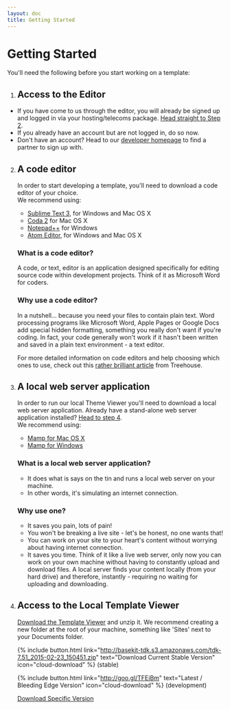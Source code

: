 ```yaml
---
layout: doc
title: Getting Started
---
```


# Getting Started

You'll need the following before you start working on a template:

1. ## Access to the Editor
  * If you have come to us through the editor, you will already be signed up and logged in via your hosting/telecoms package. [Head straight to Step 2](#a-code-editor).
  * If you already have an account but are not logged in, do so now.
  * Don't have an account? Head to our [developer homepage](http://www.basekit.com/developers) to find a partner to sign up with.

2. ## A code editor 
   In order to start developing a template, you'll need to download a code editor of your choice. <br/> We recommend using:
   * [Sublime Text 3](http://www.sublimetext.com/3), for Windows and Mac OS X
   * [Coda 2](http://panic.com/coda/) for Mac OS X
   * [Notepad++](http://notepad-plus-plus.org/) for Windows
   * [Atom Editor](https://atom.io/), for Windows and Mac OS X

   ### What is a code editor?
   A code, or text, editor is an application designed specifically for editing source code within development projects. Think of it as Microsoft Word for coders.

   ### Why use a code editor?
   In a nutshell... because you need your files to contain plain text. Word processing programs like Microsoft Word, Apple Pages or Google Docs add special hidden formatting, something you really don't want if you're coding. In fact, your code generally won't work if it hasn't been written and saved in a plain text environment - a text editor.

   For more detailed information on code editors and help choosing which ones to use, check out this [rather brilliant article](http://blog.teamtreehouse.com/which-text-editor-should-i-use) from Treehouse.

3. ## A local web server application
   In order to run our local Theme Viewer you'll need to download a local web server application. Already have a stand-alone web server application installed? [Head to step 4](#access-to-the-local-theme-viewer). <br/> We recommend using:
   * [Mamp for Mac OS X](http://www.mamp.info/en/downloads/)
   * [Mamp for Windows](http://www.mamp.info/en/mamp_windows.html)

   ### What is a local web server application?
   * It does what is says on the tin and runs a local web server on your machine.
   * In other words, it's simulating an internet connection.

   ### Why use one?
   * It saves you pain, lots of pain! 
   * You won't be breaking a live site - let's be honest, no one wants that!
   * You can work on your site to your heart's content without worrying about having internet connection.
   * It saves you time. Think of it like a live web server, only now you can work on your own machine without having to constantly upload and download files. A local server finds your content locally (from your hard drive) and therefore, instantly - requiring no waiting for uploading and downloading. 

4. ## Access to the Local Template Viewer
   [ Download the Template Viewer](http://basekit-tdk.s3.amazonaws.com/tdk-7.51_2015-02-23_150451.zip) and unzip it. We recommend creating a new folder at the root of your machine, something like 'Sites' next to your Documents folder.

   {% include button.html link="http://basekit-tdk.s3.amazonaws.com/tdk-7.51_2015-02-23_150451.zip" text="Download Current Stable Version" icon="cloud-download" %} (stable)

   {% include button.html link="http://goo.gl/TFEiBm" text="Latest / Bleeding Edge Version" icon="cloud-download" %} (development)

   [Download Specific Version](https://github.com/basekit-templates/tdk/wiki)

